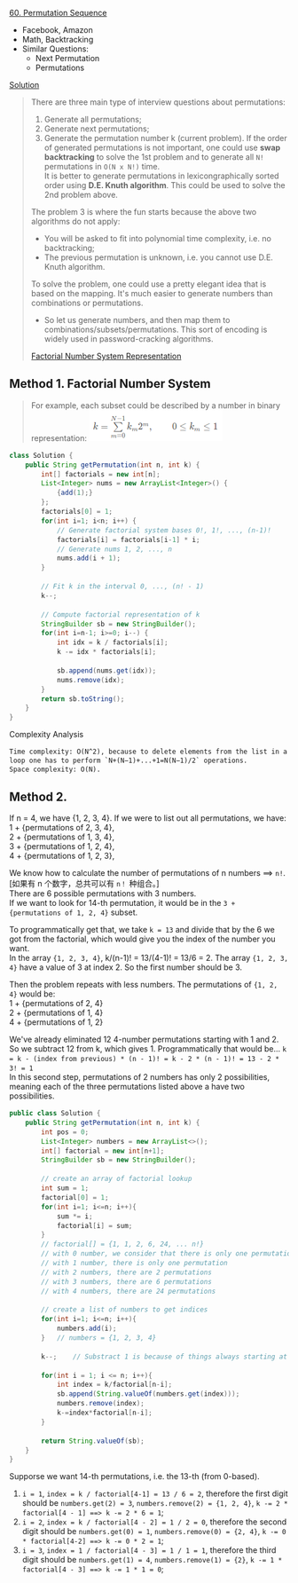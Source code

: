 [60. Permutation Sequence](https://leetcode.com/problems/permutation-sequence/)

* Facebook, Amazon
* Math, Backtracking
* Similar Questions:
    * Next Permutation
    * Permutations
    
    
[Solution](https://leetcode.com/problems/permutation-sequence/solution/)

> There are three main type of interview questions about permutations:
> 1. Generate all permutations;
> 2. Generate next permutations;
> 3. Generate the permutation number k (current problem).
> If the order of generated permutations is not important, one could use **swap backtracking** to solve the 1st problem and to generate all `N!` permutations in `O(N x N!)` time.      
> It is better to generate permutations in lexicongraphically sorted order using **D.E. Knuth algorithm**. This could be used to solve the 2nd problem above.
> 
> The problem 3 is where the fun starts because the above two algorithms do not apply:
> * You will be asked to fit into polynomial time complexity, i.e. no backtracking;
> * The previous permutation is unknown, i.e. you cannot use D.E. Knuth algorithm.
>
> To solve the problem, one could use a pretty elegant idea that is based on the mapping. It's much easier to generate numbers than combinations or permutations.
> * So let us generate numbers, and then map them to combinations/subsets/permutations.
> This sort of encoding is widely used in password-cracking algorithms.
>
> [Factorial Number System Representation](https://en.wikipedia.org/wiki/Factorial_number_system)

## Method 1. Factorial Number System
> For example, each subset could be described by a number in binary representation:
> ![permutation sequence](images/60_permutation_sequence.png)
>

```java 
class Solution {
    public String getPermutation(int n, int k) {
        int[] factorials = new int[n];
        List<Integer> nums = new ArrayList<Integer>() {
            {add(1);}
        };
        factorials[0] = 1;
        for(int i=1; i<n; i++) {
            // Generate factorial system bases 0!, 1!, ..., (n-1)!
            factorials[i] = factorials[i-1] * i;
            // Generate nums 1, 2, ..., n
            nums.add(i + 1);
        }
        
        // Fit k in the interval 0, ..., (n! - 1)
        k--;
        
        // Compute factorial representation of k
        StringBuilder sb = new StringBuilder();
        for(int i=n-1; i>=0; i--) {
            int idx = k / factorials[i];
            k -= idx * factorials[i];
            
            sb.append(nums.get(idx));
            nums.remove(idx);
        }
        return sb.toString();
    }
}
```
Complexity Analysis

    Time complexity: O(N^2), because to delete elements from the list in a loop one has to perform `N+(N−1)+...+1=N(N−1)/2` operations.
    Space complexity: O(N).


## Method 2. 
If n = 4, we have {1, 2, 3, 4}. If we were to list out all permutations, we have:           
1 + {permutations of 2, 3, 4},          
2 + {permutations of 1, 3, 4},          
3 + {permutations of 1, 2, 4},          
4 + {permutations of 1, 2, 3},          

We know how to calculate the number of permutations of n numbers ==> `n!`. [如果有 n 个数字，总共可以有 `n！` 种组合。]          
There are 6 possible permutations with 3 numbers.           
If we want to look for 14-th permutation, it would be in the `3 + {permutations of 1, 2, 4}` subset.            

To programmatically get that, we take `k = 13` and divide that by the 6 we got from the factorial, which would give you the index of the number you want.       
In the array `{1, 2, 3, 4}`, k/(n-1)! = 13/(4-1)! = 13/6 = 2. The array `{1, 2, 3, 4}` have a value of 3 at index 2. So the first number should be 3.   

Then the problem repeats with less numbers. The permutations of `{1, 2, 4}` would be:       
1 + {permutations of 2, 4}          
2 + {permutations of 1, 4}          
4 + {permutations of 1, 2}          

We've already eliminated 12 4-number permutations starting with 1 and 2. So we subtract 12 from k, which gives 1. Programmatically that would be...
`k = k - (index from previous) * (n - 1)! = k - 2 * (n - 1)! = 13 - 2 * 3! = 1`         
In this second step, permutations of 2 numbers has only 2 possibilities, meaning each of the three permutations listed above a have two possibilities.
 


```java 
public class Solution {
    public String getPermutation(int n, int k) {
        int pos = 0;
        List<Integer> numbers = new ArrayList<>();
        int[] factorial = new int[n+1];
        StringBuilder sb = new StringBuilder();
        
        // create an array of factorial lookup
        int sum = 1;
        factorial[0] = 1;
        for(int i=1; i<=n; i++){
            sum *= i;
            factorial[i] = sum;
        }
        // factorial[] = {1, 1, 2, 6, 24, ... n!}
        // with 0 number, we consider that there is only one permutation
        // with 1 number, there is only one permutation
        // with 2 numbers, there are 2 permutations
        // with 3 numbers, there are 6 permutations
        // with 4 numbers, there are 24 permutations
        
        // create a list of numbers to get indices
        for(int i=1; i<=n; i++){
            numbers.add(i);
        }   // numbers = {1, 2, 3, 4}
        
        k--;    // Substract 1 is because of things always starting at 0.
        
        for(int i = 1; i <= n; i++){
            int index = k/factorial[n-i];
            sb.append(String.valueOf(numbers.get(index)));
            numbers.remove(index);
            k-=index*factorial[n-i];
        }
        
        return String.valueOf(sb);
    }
}
```
Supporse we want 14-th permutations, i.e. the 13-th (from 0-based).
1. `i = 1`, `index = k / factorial[4-1] = 13 / 6 = 2`, therefore the first digit should be `numbers.get(2) = 3`, `numbers.remove(2) = {1, 2, 4}`, `k -= 2 * factorial[4 - 1] ==> k -= 2 * 6 = 1`;
2. `i = 2`, `index = k / factorial[4 - 2] = 1 / 2 = 0`, therefore the second digit should be `numbers.get(0) = 1`, `numbers.remove(0) = {2, 4}`, `k -= 0 * factorial[4-2] ==> k -= 0 * 2 = 1`;
3. `i = 3`, `index = 1 / factorial[4 - 3] = 1 / 1 = 1`, therefore the third digit should be `numbers.get(1) = 4`, `numbers.remove(1) = {2}`, `k -= 1 * factorial[4 - 3] ==> k -= 1 * 1 = 0`;


